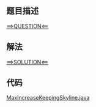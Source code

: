 ## 题目描述

[==>QUESTION<==](https://leetcode-cn.com/problems/max-increase-to-keep-city-skyline/)

## 解法

[==>SOLUTION<==](https://leetcode-cn.com/problems/max-increase-to-keep-city-skyline/solution/bao-chi-cheng-shi-tian-ji-xian-by-leetco-n2lu/)

## 代码

[MaxIncreaseKeepingSkyline.java](https://github.com/Marshal7cc/leetcode-java/blob/master/src/array/MaxIncreaseKeepingSkyline.java)

